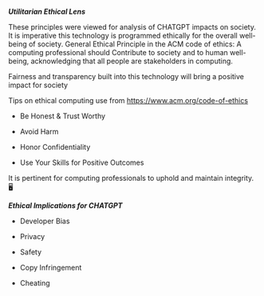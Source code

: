 ***Utilitarian Ethical Lens***


These principles were viewed for analysis of CHATGPT impacts on society.
It is imperative this technology is programmed ethically for the overall well-being of society.
General Ethical Principle in the ACM code of ethics:  A computing professional should
Contribute to society and to human well-being, acknowledging that all people are stakeholders in computing.

Fairness and transparency built into this technology will bring a positive impact for society


Tips on ethical computing use from https://www.acm.org/code-of-ethics

- Be Honest & Trust Worthy

- Avoid Harm

- Honor Confidentiality

- Use Your Skills for Positive Outcomes

It is pertinent for computing professionals to uphold and maintain integrity.   🖥️


***Ethical Implications for CHATGPT***


- Developer Bias
         
- Privacy 
                   
- Safety 
                        
- Copy Infringement

- Cheating
